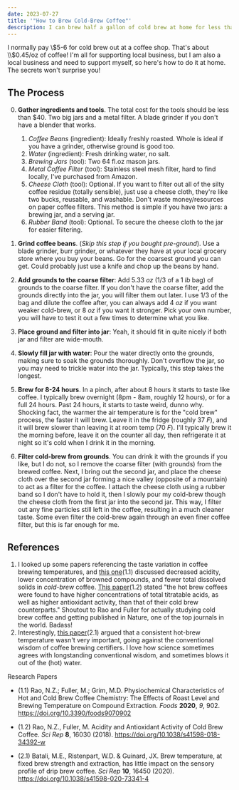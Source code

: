 ```yaml
---
date: 2023-07-27
title: '"How to Brew Cold-Brew Coffee"'
description: I can brew half a gallon of cold brew at home for less than the price of 12oz at any coffee shop. It's easy to do it at home, too.
---
```


I normally pay \\$5-6 for cold brew out at a coffee shop. That's about \\$0.45/oz of coffee! I'm all for supporting local business, but I am also a local business and need to support myself, so here's how to do it at home. The secrets won't surprise you!

## The Process

0. **Gather ingredients and tools**. The total cost for the tools should be less than $40. Two big jars and a metal filter. A blade grinder if you don't have a blender that works.
	1. *Coffee Beans* (ingredient): Ideally freshly roasted. Whole is ideal if you have a grinder, otherwise ground is good too.
	2. *Water* (ingredient): Fresh drinking water, no salt.
	3. *Brewing Jars* (tool): Two 64 fl.oz mason jars.
	4. *Metal Coffee Filter* (tool): Stainless steel mesh filter, hard to find locally, I've purchased from Amazon.
	5. *Cheese Cloth* (tool): Optional. If you want to filter out all of the silty coffee residue (totally sensible), just use a cheese cloth, they're like two bucks, reusable, and washable. Don't waste money/resources on paper coffee filters. This method is simple if you have two jars: a brewing jar, and a serving jar.
	6. *Rubber Band* (tool): Optional. To secure the cheese cloth to the jar for easier filtering.

2. **Grind coffee beans**. (*Skip this step if you bought pre-ground*). Use a blade grinder, burr grinder, or whatever they have at your local grocery store where you buy your beans. Go for the coarsest ground you can get. Could probably just use a knife and chop up the beans by hand.

3. **Add grounds to the coarse filter**: Add 5.33 *oz* (1/3 of a 1 *lb* bag) of grounds to the coarse filter. If you don't have the coarse filter, add the grounds directly into the jar, you will filter them out later. I use 1/3 of the bag and dilute the coffee after, you can always add 4 *oz* if you want weaker cold-brew, or 8 *oz* if you want it stronger. Pick your own number, you will have to test it out a few times to determine what you like.

4. **Place ground and filter into jar**: Yeah, it should fit in quite nicely if both jar and filter are wide-mouth.

5. **Slowly fill jar with water**: Pour the water directly onto the grounds, making sure to soak the grounds thoroughly. Don't overflow the jar, so you may need to trickle water into the jar. Typically, this step takes the longest.

6. **Brew for 8-24 hours**. In a pinch, after about 8 hours it starts to taste like coffee. I typically brew overnight (8pm - 8am, roughly 12 hours), or for a full 24 hours. Past 24 hours, it starts to taste weird, dunno why. Shocking fact, the warmer the air temperature is for the "cold brew" process, the faster it will brew. Leave it in the fridge (roughly 37 *F*), and it will brew slower than leaving it at room temp (70 *F*). I'll typically brew it the morning before, leave it on the counter all day, then refrigerate it at night so it's cold when I drink it in the morning.

7. **Filter cold-brew from grounds**. You can drink it with the grounds if you like, but I do not, so I remove the coarse filter (with grounds) from the brewed coffee. Next, I bring out the second jar, and place the cheese cloth over the second jar forming a nice valley (opposite of a mountain) to act as a filter for the coffee. I attach the cheese cloth using a rubber band so I don't have to hold it, then I slowly pour my cold-brew though the cheese cloth from the first jar into the second jar. This way, I filter out any fine particles still left in the coffee, resulting in a much cleaner taste. Some even filter the cold-brew again through an even finer coffee filter, but this is far enough for me.


## References
1. I looked up some papers referencing the taste variation in coffee brewing temperatures, and [this one](https://www.mdpi.com/2304-8158/9/7/902)(1.1) discussed decreased acidity, lower concentration of browned compounds, and fewer total dissolved solids in *cold-brew* coffee. [This paper](https://www.nature.com/articles/s41598-018-34392-w)(1.2) stated "the hot brew coffees were found to have higher concentrations of total titratable acids, as well as higher antioxidant activity, than that of their cold brew counterparts." Shoutout to Rao and Fuller for actually studying cold brew coffee and getting published in Nature, one of the top journals in the world. Badass!
2. Interestingly, [this paper](https://www.nature.com/articles/s41598-020-73341-4)(2.1) argued that a consistent hot-brew temperature wasn't very important, going against the conventional wisdom of coffee brewing certifiers. I love how science sometimes agrees with longstanding conventional wisdom, and sometimes blows it out of the (hot) water.

Research Papers
- (1.1) Rao, N.Z.; Fuller, M.; Grim, M.D. Physiochemical Characteristics of Hot and Cold Brew Coffee Chemistry: The Effects of Roast Level and Brewing Temperature on Compound Extraction. _Foods_ **2020**, _9_, 902. https://doi.org/10.3390/foods9070902

- (1.2) Rao, N.Z., Fuller, M. Acidity and Antioxidant Activity of Cold Brew Coffee. _Sci Rep_ **8**, 16030 (2018). https://doi.org/10.1038/s41598-018-34392-w

- (2.1) Batali, M.E., Ristenpart, W.D. & Guinard, JX. Brew temperature, at fixed brew strength and extraction, has little impact on the sensory profile of drip brew coffee. _Sci Rep_ **10**, 16450 (2020). https://doi.org/10.1038/s41598-020-73341-4

